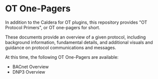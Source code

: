 # OT One-Pagers

In addition to the Caldera for OT plugins, this repository provides "OT Protocol Primers", or OT one-pagers for short.

These documents provide an overview of a given protocol, including background information, fundamental details, and additional visuals and guidance on protocol communications and messages.

At this time, the following OT One-Pagers are available:
* BACnet Overview
* DNP3 Overview
